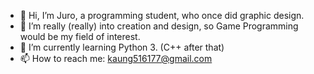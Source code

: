 - 👋 Hi, I’m Juro, a programming student, who once did graphic design.
- 👀 I’m really (really) into creation and design, so Game Programming would be my field of interest.
- 🌱 I’m currently learning Python 3. (C++ after that)
- 📫 How to reach me: kaung516177@gmail.com

<!---
jurojudo/jurojudo is a ✨ special ✨ repository because its `README.md` (this file) appears on your GitHub profile.
You can click the Preview link to take a look at your changes.
--->
